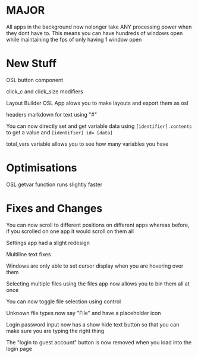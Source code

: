 # MAJOR

All apps in the background now nolonger take ANY processing power when they dont have to. This means you can have hundreds of windows open while maintaining the fps of only having 1 window open

# New Stuff

OSL button component

click_c and click_size modifiers

Layout Builder OSL App alows you to make layouts and export them as osl

headers markdown for text using "#"

You can now directly set and get variable data using `[identifier].contents` to get a value and `[identifier] id= [data]`

total_vars variable allows you to see how many variables you have

# Optimisations

OSL getvar function runs slightly faster

# Fixes and Changes

You can now scroll to different positions on different apps whereas before, if you scrolled on one app it would scroll on them all

Settings app had a slight redesign

Multiline text fixes

Windows are only able to set cursor display when you are hovering over them

Selecting multiple files using the files app now allows you to bin them all at once

You can now toggle file selection using control

Unknown file types now say "File" and have a placeholder icon

Login password input now has a show hide text button so that you can make sure you are typing the right thing

The "login to guest account" button is now removed when you load into the login page
